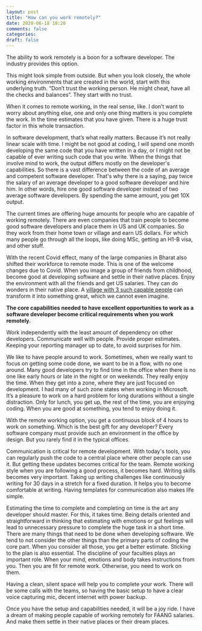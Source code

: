 ```yaml
---
layout: post
title: "How can you work remotely?"
date: 2020-06-18 18:20
comments: false
categories:
draft: false
---
```


The ability to work remotely is a boon for a software developer. The industry provides this option.

This might look simple from outside. But when you look closely, the whole working environments that are created in the world, start with this underlying truth. “Don’t trust the working person. He might cheat, have all the checks and balances”. They start with no trust.

When it comes to remote working, in the real sense, like. I don’t want to worry about anything else, one and only one thing matters is you complete the work. In the time estimates that you have given. There is a huge trust factor in this whole transaction.

In software development, that’s what really matters. Because it’s not really linear scale with time. I might be not good at coding, I will spend one month developing the same code that you have written in a day, or I might not be capable of ever writing such code that you write. When the things that involve mind to work, the output differs mostly on the developer's capabilities. So there is a vast difference between the code of an average and competent software developer. That's why there is a saying, pay twice the salary of an average developer to a good software developer and hire him. In other words, hire one good software developer instead of two average software developers. By spending the same amount, you get 10X output.

The current times are offering huge amounts for people who are capable of working remotely. There are even companies that train people to become good software developers and place them in US and UK companies. So they work from their home town or village and earn US dollars. For which many people go through all the loops, like doing MSc, getting an H1-B visa, and other stuff.

With the recent Covid effect, many of the large companies in Bharat also shifted their workforce to remote mode. This is one of the welcome changes due to Covid. When you image a group of friends from childhood, become good at developing software and settle in their native places. Enjoy the environment with all the friends and get US salaries. They can do wonders in their native place. A [village with 3 such capable people](https://rohinibarla.github.io/writing-108/006-a-small-dream-village) can transform it into something great, which we cannot even imagine.

**The core capabilities needed to have excellent opportunities to work as a software developer become critical requirements when you work remotely.**

Work independently with the least amount of dependency on other developers. Communicate well with people. Provide proper estimates. Keeping your reporting manager up to date, to avoid surprises for him.

We like to have people around to work. Sometimes, when we really want to focus on getting some code done, we want to be in a flow, with no one around. Many good developers try to find time in the office when there is no one like early hours or late in the night or on weekends. They really enjoy the time. When they get into a zone, where they are just focused on development. I had many of such zone states when working in Microsoft. It’s a pleasure to work on a hard problem for long durations without a single distraction. Only for lunch, you get up, the rest of the time, you are enjoying coding. When you are good at something, you tend to enjoy doing it.

With the remote working option, you get a continuous block of 4 hours to work on something. Which is the best gift for any developer? Every software company must provide such an environment in the office by design. But you rarely find it in the typical offices.

Communication is critical for remote development. With today's tools, you can regularly push the code to a central place where other people can use it. But getting these updates becomes critical for the team. Remote working style when you are following a good process, it becomes hard. Writing skills becomes very important. Taking up writing challenges like continuously writing for 30 days in a stretch for a fixed duration. It helps you to become comfortable at writing. Having templates for communication also makes life simple.

Estimating the time to complete and completing on time is the art any developer should master. For this, it takes time. Being details oriented and straightforward in thinking that estimating with emotions or gut feelings will lead to unnecessary pressure to complete the huge task in a short time. There are many things that need to be done when developing software. We tend to not consider the other things than the primary parts of coding the core part. When you consider all those, you get a better estimate. Sticking to the plan is also essential. The discipline of your faculties plays an important role. When your mind, emotions and body takes instructions from you. Then you are fit for remote work. Otherwise, you need to work on them.

Having a clean, silent space will help you to complete your work. There will be some calls with the teams, so having the basic setup to have a clear voice capturing mic, decent internet with power backup.

Once you have the setup and capabilities needed, it will be a joy ride. I have a dream of making people capable of working remotely for FAANG salaries. And make them settle in their native places or their dream places.
